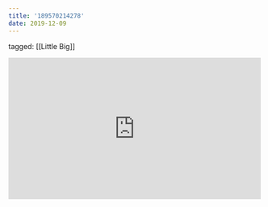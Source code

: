 ```yaml
---
title: '189570214278'
date: 2019-12-09
---
```

tagged: [[Little Big]]
<iframe allow="accelerometer; autoplay; clipboard-write; encrypted-media; gyroscope; picture-in-picture" allowfullscreen="" frameborder="0" height="281" id="youtube_iframe" src="https://www.youtube.com/embed/j4IgNPmaKkw?feature=oembed&amp;enablejsapi=1&amp;origin=https://safe.txmblr.com&amp;wmode=opaque" width="500"></iframe>